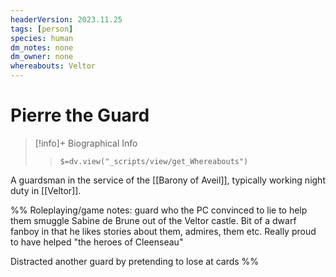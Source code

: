 ```yaml
---
headerVersion: 2023.11.25
tags: [person]
species: human
dm_notes: none
dm_owner: none
whereabouts: Veltor
---
```

# Pierre the Guard
>[!info]+ Biographical Info  
>> `$=dv.view("_scripts/view/get_Whereabouts")`

A guardsman in the service of the [[Barony of Aveil]], typically working night duty in [[Veltor]].

%% 
Roleplaying/game notes:
guard who the PC convinced to lie to help them smuggle Sabine de Brune out of the Veltor castle. Bit of a dwarf fanboy in that he likes stories about them, admires, them etc.  Really proud to have helped "the heroes of Cleenseau"

Distracted another guard by pretending to lose at cards
%%